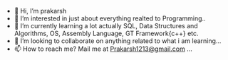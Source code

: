 - 👋 Hi, I’m prakarsh
- 👀 I’m interested in just about everything realted to Programming..
- 🌱 I’m currently learning a lot actually SQL, Data Structures and Algorithms, OS, Assembly Language, GT Framework{c++} etc.
- 💞️ I’m looking to collaborate on anything related to what i am learning...
- 📫 How to reach me? Mail me at Prakarsh1213@gmail.com ...

<!---
imprakarsh/imprakarsh is a ✨ special ✨ repository because its `README.md` (this file) appears on your GitHub profile.
You can click the Preview link to take a look at your changes.
--->
